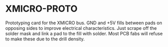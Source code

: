 # XMICRO-PROTO
Prototyping card for the XMICRO bus. GND and +5V fills between pads on opposing sides to improve electrical characteristics. Just scrape off the solder mask and link a pad to the fill with solder. Most PCB fabs will refuse to make these due to the drill density.
